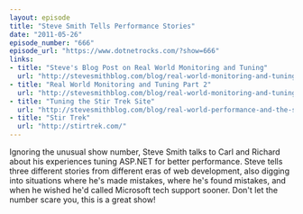```yaml
---
layout: episode
title: "Steve Smith Tells Performance Stories"
date: "2011-05-26"
episode_number: "666"
episode_url: "https://www.dotnetrocks.com/?show=666"
links:
- title: "Steve's Blog Post on Real World Monitoring and Tuning"
  url: "http://stevesmithblog.com/blog/real-world-monitoring-and-tuning-asp-net-caching/"
- title: "Real World Monitoring and Tuning Part 2"
  url: "http://stevesmithblog.com/blog/real-world-monitoring-and-tuning-asp-net-caching-part-2/"
- title: "Tuning the Stir Trek Site"
  url: "http://stevesmithblog.com/blog/real-world-performance-and-the-stir-trek-web-site/"
- title: "Stir Trek"
  url: "http://stirtrek.com/"
---
```


Ignoring the unusual show number, Steve Smith talks to Carl and Richard about his experiences tuning ASP.NET for better performance. Steve tells three different stories from different eras of web development, also digging into situations where he's made mistakes, where he's found mistakes, and when he wished he'd called Microsoft tech support sooner. Don't let the number scare you, this is a great show!
